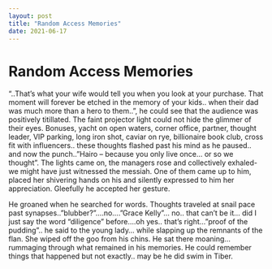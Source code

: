 ```yaml
---
layout: post
title: "Random Access Memories"
date: 2021-06-17
---
```



<h1>Random Access Memories</h1>


“..That’s what your wife would tell you when you look at your purchase. That moment will forever be etched in the memory of your kids.. when their dad was much more than a hero to them..”, he could see that the audience was positively titillated. The faint projector light could not hide the glimmer of their eyes. Bonuses, yacht on open waters, corner office, partner, thought leader, VIP parking, long iron shot, caviar on rye, billionaire book club, cross fit with influencers.. these thoughts flashed past his mind as he paused.. and now the  punch..”Hairo – because you only live once… or so we thought”. The lights came on, the managers rose and collectively exhaled- we might have just witnessed the messiah. One of them came up to him, placed her shivering hands on his and silently expressed to him her appreciation. Gleefully he accepted her gesture. 


He groaned when he searched for words. Thoughts traveled at snail pace past synapses..”blubber?”….no….”Grace Kelly”… no.. that can’t be it… did I just say the word “diligence” before….oh yes.. that’s right…”proof of the pudding”.. he said to the young lady… while slapping up the remnants of the flan. She wiped off the goo from his chins. He sat there moaning… rummaging through what remained in his memories. He could remember things that happened but not exactly.. may be he did swim in Tiber.
